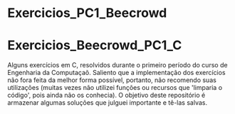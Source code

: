 # Exercicios_PC1_Beecrowd
# Exercicios_Beecrowd_PC1_C
Alguns exercícios em C, resolvidos durante o primeiro período do curso de Engenharia da Computaçaõ. Saliento que a implementação dos exercícios não fora feita da melhor forma possível, portanto, não recomendo suas utilizações (muitas vezes não utilizei funções ou recursos que 'limparia o código', pois ainda não os conhecia). O objetivo deste repositório é armazenar algumas soluções que julguei importante e tê-las salvas.
